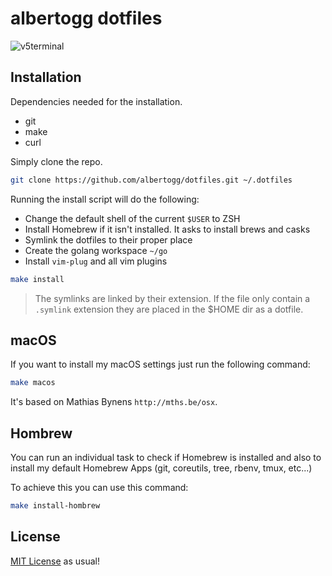 # albertogg dotfiles

![v5terminal](https://dl.dropboxusercontent.com/s/zybadcuwcm5lyda/v5terminal.png)

## Installation

Dependencies needed for the installation.

- git
- make
- curl

Simply clone the repo.

```sh
git clone https://github.com/albertogg/dotfiles.git ~/.dotfiles
```

Running the install script will do the following:

- Change the default shell of the current `$USER` to ZSH
- Install Homebrew if it isn't installed. It asks to install brews and casks
- Symlink the dotfiles to their proper place
- Create the golang workspace `~/go`
- Install `vim-plug` and all vim plugins

```sh
make install
```

> The symlinks are linked by their extension. If the file only contain a `.symlink`
> extension they are placed in the $HOME dir as a dotfile.

## macOS

If you want to install my macOS settings just run the following command:

```sh
make macos
```

It's based on Mathias Bynens `http://mths.be/osx`.

## Hombrew

You can run an individual task to check if Homebrew is installed and also to
install my default Homebrew Apps (git, coreutils, tree, rbenv, tmux, etc...)

To achieve this you can use this command:

```sh
make install-hombrew
```

## License

[MIT License][mit] as usual!

[mit]: https://github.com/albertogg/dotfiles/blob/master/LICENSE
